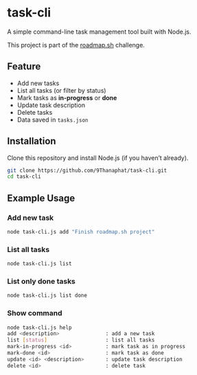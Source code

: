 # task-cli

A simple command-line task management tool built with Node.js.

This project is part of the [roadmap.sh](https://roadmap.sh/projects/task-tracker) challenge.

## Feature
- Add new tasks
- List all tasks (or filter by status)
- Mark tasks as **in-progress** or **done**
- Update task description
- Delete tasks
- Data saved in `tasks.json`

## Installation
Clone this repository and install Node.js (if you haven’t already).

```bash
git clone https://github.com/9Thanaphat/task-cli.git
cd task-cli
```
## Example Usage
### Add new task
```bash
node task-cli.js add "Finish roadmap.sh project"
```
### List all tasks
```bash
node task-cli.js list
```
### List only done tasks
```bash
node task-cli.js list done
```
### Show command
```bash
node task-cli.js help
add <description>               : add a new task
list [status]                   : list all tasks
mark-in-progress <id>           : mark task as in progress
mark-done <id>                  : mark task as done
update <id> <description>       : update task description
delete <id>                     : delete task
```
